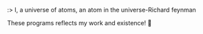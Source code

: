 :>
I, a universe of atoms, an atom in the universe-Richard feynman

These programs reflects my work and existence! 🤖



<!---
guhanarul/guhanarul is a ✨ special ✨ repository because its `README.md` (this file) appears on your GitHub profile.
You can click the Preview link to take a look at your changes.
--->
